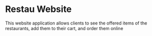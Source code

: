 # Restau Website
This website application allows clients to see the offered items of the restaurants, add them to their cart, and order them online
